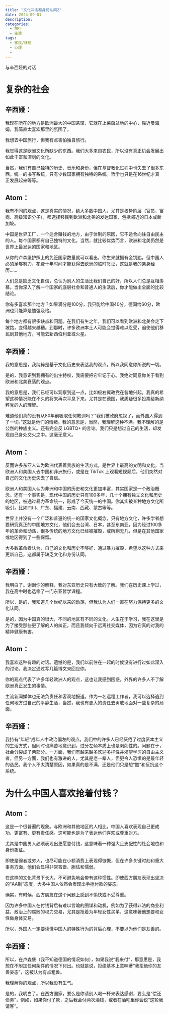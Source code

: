 ```yaml
---
title: "文化冲击和身份认同2"
date: 2024-09-01
description:
categories:
  - 旅行
  - 生活
tags:
  - 移民/移居
  - 心理
  - 
---
```



与辛西娅的对话

# 复杂的社会

## **辛西娅：**

我现在所在的地方是欧洲最大的中国茶馆，它就在上莱茵盆地的中心，靠近曼海姆，我简直太喜欢那里的氛围了。

我想去中国旅行，但我有点害怕独自旅行。

我觉得这是欧洲文化所缺少的东西。我们大多来自农民，所以没有真正机会发展出如此丰富和深刻的文化。

当然，我们有自己独特的历史、音乐和身份，但在基督教化过程中也失去了很多东西。统一的书写系统，只有少数国家拥有独特的系统。哲学也只是在16世纪才真正发展起来等等。

## **Atom：**
我有不同的观点，这是真实的情况，绝大多数中国人，尤其是权势阶层（官员、富商、高级知识分子），都选择移民到欧洲和北美的发达国家，包括邻近的日本或新加坡。

中国是世界工厂，一个适合赚钱的地方，由于体制的原因，它不适合向往自由民主的人。每个国家都有自己独特的文化。当然，就比较优势而言，欧洲和北美仍然是世界上最发达的国家和地区。

从你的卢森堡护照上的免签国家数量就可以看出，你生来就拥有金钥匙，但中国人必须足够努力，花费十年时间才能获得去欧洲的临时签证，这就是我的亲身经历……

人们总是缺乏文化自信，总认为别人的生活比我们自己的好，所以人们总是互相羡慕。当你深入了解一个国家的底层社会和普通人的生活后，你才能做出全面的比较结论。

你有多喜欢那个地方？如果满分是100分，我只能给中国40分，德国给60分，欧洲也只能算是勉强及格。

每个地方都有很多缺点和问题。在我们有生之年，我们可以看到欧洲和北美会走下坡路，变得越来越糟。到那时，许多欧洲本土人可能会觉得难以忍受，迫使他们移民到其他地方，可能去新西伯利亚或火星。

## **辛西娅：**

我的意思是，我纯粹是基于文化历史来表达我的观点，所以我同意你所说的一切。

是的，我意识到我拥有的出生特权，我需要把它牢记于心。我绝对同意你关于看到欧洲和北美衰落的观点。

我的意思是，我们已经可以观察到这一点，比如极右翼政党在各地兴起。我真的希望这种情况能在不久的将来再次平息下来。尤其是在德国，我质疑很多投票给新纳粹党的人的理智。

难道他们真的没有从80年前吸取任何教训吗？“我们被政府忽视了，而外国人得到了一切。”这就是他们的情绪。我的意思是，当然，我理解这种不满。我不理解的是公然的种族主义。还有完全反 LGBTQ+ 的言论。我们只是想过自己的生活，却发现自己身处交火之中。这毫无意义。

## **Atom：**

反而许多东亚人认为欧洲代表着贵族的生活方式，是世界上最高的文明和文化。当欧洲人和美国人去中国和非洲旅行，或是在 TikTok 上观看短视频后，他们突然对自己的文化历史失去了自信。

欧洲人和美国人认为非洲和中国的历史和文化更加丰富，其实国家是一个政治概念。还有一个事实是，现代中国的历史只有100多年，几十个拥有独立文化和历史的地区，被通过暴力革命统一，形成了今天统一的中国。你其实被某种地方文化所吸引，比如四川、广东、福建、云南、西藏、蒙古等等。

世界上并没有一个广泛和普遍的统一的国家文化概念，只有地方文化，许多学者想要研究真正的中国地方文化，他们会去台湾、日本，甚至东南亚，因为经过100多年的革命和动荡，很多传统的地方文化已经被摧毁，或所剩无几，但是在其他国家或地区得到了一些保留。

大多数革命者认为，自己的文化和历史不够好，通过暴力摧毁，希望以这种方式来更新自己，这都属于缺乏文化和身份认同。

## **辛西娅：**

我明白了。谢谢你的解释，我对东亚历史只有大致的了解。我们在历史课上学过，我在高中时也选修了一门东亚哲学课程。

所以，是的，我知道几个世纪以来的动荡，但我认为人们一直在努力保持更多的文化认同。

是的，因为中国真的很大，不同的地区有不同的文化。人生在于学习，我在这里是为了接受那些更了解的人的纠正。而且我倾向于远离社交媒体，因为它真的对我的精神健康有害。

## **Atom：**

我喜欢这种有趣的对话。遗憾的是，我们以前住在一起的时候没有进行过如此深入的讨论。我决定通过写几篇博文来回应你。

你的观点代表了许多年轻欧洲人的观点，这也让我感到困惑。外界的许多人不了解欧洲真正发生的事情。

主流新闻媒体也无法负责任和客观地报道。作为一名远程工作者，我可以选择逃到任何地方过自己的平静生活，当然，我也有更大的责任去勇敢地面对一些复杂的局面。

## **辛西娅：**

我持有“年轻”成年人中政治偏左的观点。我们中的许多人已经厌倦了过度资本主义的生活方式，但同时也痛苦地意识到，过分左倾本质上也是剥削性的。问题在于，社会分裂成了两部分。一方面，我们有越来越多欢迎多样性并渴望学习的自由主义者，但另一方面，我们也有激进的人，尤其是老一辈人，但更令人恐惧的是最年轻的选民。我个人不太清楚原因，如果真的是不满，还是他们只是想“酷”和反抗这个系统。

# 为什么中国人喜欢抢着付钱？

## Atom：

这是一个很普遍的现象。与欧洲和其他地区的人相比，中国人喜欢表现自己更成功、更富有、更有责任感。这可能也是为了表达他们喜欢或尊重对方。

尤其是中国男人必须表现出更愿意付钱，这意味著一种强大且支配性的社会地位和身份象征。

即使是弱者或穷人，也尽可能在小额消费上表现得慷慨，但在许多关键时刻和重大事务方面，他们会显得非常吝啬、胆怯和懦弱。

在这样的文化背景下长大，不可避免地会带有这种惯性。即使西方朋友表现出坚决的“AA制”态度，大多中国人依然会表现出争抢付款的姿态。

确实，有时候，西方朋友在这个问题上感到不愉快或不受尊重。

因为许多中国人在付钱背后有难以言喻的图谋和动机，例如为了获得非法的商业利益，政治上的腐败的权力交易，尤其是抢着为年轻女性买单，这意味著他想要和女性做身体交易。

所以，外国人一定要读懂中国人的特殊行为的背后心理，不要以为他们是友善的。

## 辛西娅：

所以，在卢森堡（我不知道德国的情况如何），如果我说“我来付”，那意思是，我想在不附加任何条件的情况下付出。也就是说，拒绝基本上意味著“我拒绝你的友善姿态”，这被认为有点粗鲁。

我理解你的观点，所以我没有生气。

是的，我明白了。在西方国家，要么是你请别人喝一杯来表达感谢，要么是“偿还债务”，例如，如果你付了款，之后我会付两次酒钱，或者在酒吧里你会说“这轮我请客”。
